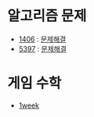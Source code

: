# 알고리즘 문제
- [1406](https://www.acmicpc.net/problem/1406) : [문제해결](https://github.com/uniye/Algorithm_code/blob/main/10week/1406.cpp)
- [5397](https://www.acmicpc.net/problem/5397) : [문제해결](https://github.com/uniye/Algorithm_code/blob/main/10week/5397.cpp)

# 게임 수학
- [1week](https://github.com/uniye/gameMathByD/blob/main/1week/1week.md)
